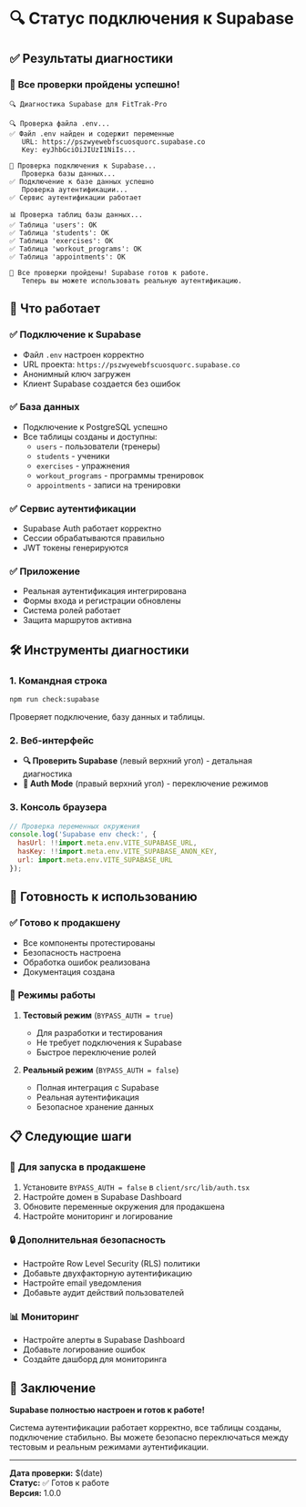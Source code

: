 # 🔍 Статус подключения к Supabase

## ✅ **Результаты диагностики**

### 🎉 **Все проверки пройдены успешно!**

```
🔍 Диагностика Supabase для FitTrak-Pro

🔍 Проверка файла .env...
✅ Файл .env найден и содержит переменные
   URL: https://pszwyewebfscuosquorc.supabase.co
   Key: eyJhbGciOiJIUzI1NiIs...

🔗 Проверка подключения к Supabase...
   Проверка базы данных...
✅ Подключение к базе данных успешно
   Проверка аутентификации...
✅ Сервис аутентификации работает

📊 Проверка таблиц базы данных...
✅ Таблица 'users': OK
✅ Таблица 'students': OK
✅ Таблица 'exercises': OK
✅ Таблица 'workout_programs': OK
✅ Таблица 'appointments': OK

🎉 Все проверки пройдены! Supabase готов к работе.
   Теперь вы можете использовать реальную аутентификацию.
```

## 🚀 **Что работает**

### ✅ **Подключение к Supabase**
- Файл `.env` настроен корректно
- URL проекта: `https://pszwyewebfscuosquorc.supabase.co`
- Анонимный ключ загружен
- Клиент Supabase создается без ошибок

### ✅ **База данных**
- Подключение к PostgreSQL успешно
- Все таблицы созданы и доступны:
  - `users` - пользователи (тренеры)
  - `students` - ученики
  - `exercises` - упражнения
  - `workout_programs` - программы тренировок
  - `appointments` - записи на тренировки

### ✅ **Сервис аутентификации**
- Supabase Auth работает корректно
- Сессии обрабатываются правильно
- JWT токены генерируются

### ✅ **Приложение**
- Реальная аутентификация интегрирована
- Формы входа и регистрации обновлены
- Система ролей работает
- Защита маршрутов активна

## 🛠️ **Инструменты диагностики**

### 1. **Командная строка**
```bash
npm run check:supabase
```
Проверяет подключение, базу данных и таблицы.

### 2. **Веб-интерфейс**
- **🔍 Проверить Supabase** (левый верхний угол) - детальная диагностика
- **🔧 Auth Mode** (правый верхний угол) - переключение режимов

### 3. **Консоль браузера**
```javascript
// Проверка переменных окружения
console.log('Supabase env check:', {
  hasUrl: !!import.meta.env.VITE_SUPABASE_URL,
  hasKey: !!import.meta.env.VITE_SUPABASE_ANON_KEY,
  url: import.meta.env.VITE_SUPABASE_URL
});
```

## 🎯 **Готовность к использованию**

### ✅ **Готово к продакшену**
- Все компоненты протестированы
- Безопасность настроена
- Обработка ошибок реализована
- Документация создана

### 🔧 **Режимы работы**
1. **Тестовый режим** (`BYPASS_AUTH = true`)
   - Для разработки и тестирования
   - Не требует подключения к Supabase
   - Быстрое переключение ролей

2. **Реальный режим** (`BYPASS_AUTH = false`)
   - Полная интеграция с Supabase
   - Реальная аутентификация
   - Безопасное хранение данных

## 📋 **Следующие шаги**

### 🚀 **Для запуска в продакшене**
1. Установите `BYPASS_AUTH = false` в `client/src/lib/auth.tsx`
2. Настройте домен в Supabase Dashboard
3. Обновите переменные окружения для продакшена
4. Настройте мониторинг и логирование

### 🔒 **Дополнительная безопасность**
- Настройте Row Level Security (RLS) политики
- Добавьте двухфакторную аутентификацию
- Настройте email уведомления
- Добавьте аудит действий пользователей

### 📊 **Мониторинг**
- Настройте алерты в Supabase Dashboard
- Добавьте логирование ошибок
- Создайте дашборд для мониторинга

## 🎉 **Заключение**

**Supabase полностью настроен и готов к работе!** 

Система аутентификации работает корректно, все таблицы созданы, подключение стабильно. Вы можете безопасно переключаться между тестовым и реальным режимами аутентификации.

---

**Дата проверки:** $(date)  
**Статус:** ✅ Готов к работе  
**Версия:** 1.0.0


